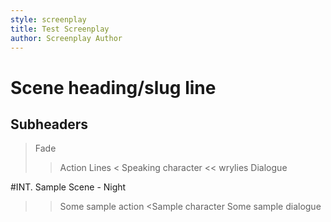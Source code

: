 ```yaml
---
style: screenplay
title: Test Screenplay
author: Screenplay Author
---
```


# Scene heading/slug line
## Subheaders
> Fade
>> Action Lines
< Speaking character
<< wrylies
Dialogue

#INT. Sample Scene - Night
>> Some sample action
<Sample character
Some sample dialogue
